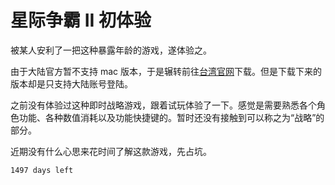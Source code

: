 # 星际争霸 II 初体验

被某人安利了一把这种暴露年龄的游戏，遂体验之。

由于大陆官方暂不支持 mac 版本，于是辗转前往[台湾官网](https://tw.battle.net/account/download/index.xml?show=bnetapp)下载。但是下载下来的版本却是只支持大陆账号登陆。

之前没有体验过这种即时战略游戏，跟着试玩体验了一下。感觉是需要熟悉各个角色功能、各种数值消耗以及功能快捷键的。暂时还没有接触到可以称之为“战略”的部分。

近期没有什么心思来花时间了解这款游戏，先占坑。

`1497 days left`

